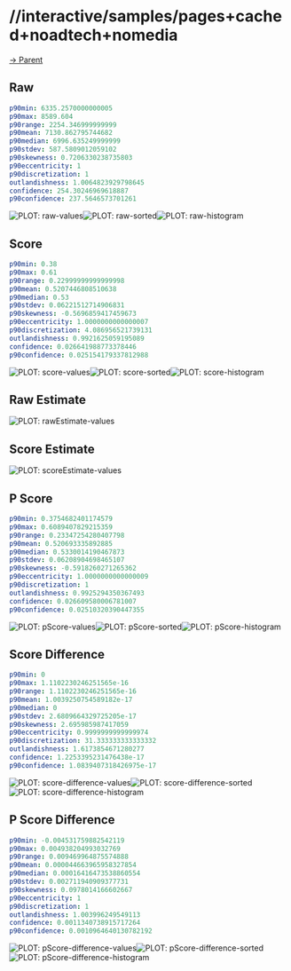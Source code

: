 
# //interactive/samples/pages+cached+noadtech+nomedia

[→ Parent](../..)


## Raw


```yaml
p90min: 6335.2570000000005
p90max: 8589.604
p90range: 2254.346999999999
p90mean: 7130.862795744682
p90median: 6996.635249999999
p90stdev: 587.5809012059102
p90skewness: 0.7206330238735803
p90eccentricity: 1
p90discretization: 1
outlandishness: 1.0064823929798645
confidence: 254.30246969618887
p90confidence: 237.5646573701261

```

![PLOT: raw-values](./raw/values.svg)![PLOT: raw-sorted](./raw/sorted.svg)![PLOT: raw-histogram](./raw/histogram.svg)
## Score


```yaml
p90min: 0.38
p90max: 0.61
p90range: 0.22999999999999998
p90mean: 0.5207446808510638
p90median: 0.53
p90stdev: 0.06221512714906831
p90skewness: -0.5696859417459673
p90eccentricity: 1.0000000000000007
p90discretization: 4.086956521739131
outlandishness: 0.9921625059195089
confidence: 0.026641988773378446
p90confidence: 0.025154179337812988

```

![PLOT: score-values](./score/values.svg)![PLOT: score-sorted](./score/sorted.svg)![PLOT: score-histogram](./score/histogram.svg)
## Raw Estimate

![PLOT: rawEstimate-values](./rawEstimate/values.svg)
## Score Estimate

![PLOT: scoreEstimate-values](./scoreEstimate/values.svg)
## P Score


```yaml
p90min: 0.3754682401174579
p90max: 0.6089407829215359
p90range: 0.23347254280407798
p90mean: 0.520693335892885
p90median: 0.5330014190467873
p90stdev: 0.06208904698465107
p90skewness: -0.5918260271265362
p90eccentricity: 1.0000000000000009
p90discretization: 1
outlandishness: 0.9925294350367493
confidence: 0.026609580006781007
p90confidence: 0.02510320390447355

```

![PLOT: pScore-values](./pScore/values.svg)![PLOT: pScore-sorted](./pScore/sorted.svg)![PLOT: pScore-histogram](./pScore/histogram.svg)
## Score Difference


```yaml
p90min: 0
p90max: 1.1102230246251565e-16
p90range: 1.1102230246251565e-16
p90mean: 1.0039250754589182e-17
p90median: 0
p90stdev: 2.6809664329725205e-17
p90skewness: 2.695985987417059
p90eccentricity: 0.9999999999999974
p90discretization: 31.333333333333332
outlandishness: 1.6173854671280277
confidence: 1.2253395231476438e-17
p90confidence: 1.0839407318426975e-17

```

![PLOT: score-difference-values](./score-difference/values.svg)![PLOT: score-difference-sorted](./score-difference/sorted.svg)![PLOT: score-difference-histogram](./score-difference/histogram.svg)
## P Score Difference


```yaml
p90min: -0.004531759882542119
p90max: 0.004938204993032769
p90range: 0.009469964875574888
p90mean: 0.000044663965958327854
p90median: 0.00016416473538860554
p90stdev: 0.002711940909377731
p90skewness: 0.0978014166602667
p90eccentricity: 1
p90discretization: 1
outlandishness: 1.003996249549113
confidence: 0.0011340738915717264
p90confidence: 0.0010964640130782192

```

![PLOT: pScore-difference-values](./pScore-difference/values.svg)![PLOT: pScore-difference-sorted](./pScore-difference/sorted.svg)![PLOT: pScore-difference-histogram](./pScore-difference/histogram.svg)